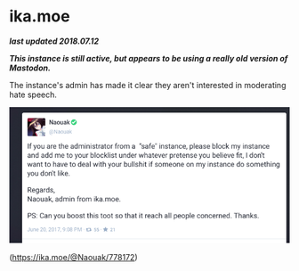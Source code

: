 # ika.moe

***last updated 2018.07.12***

***This instance is still active, but appears to be using a really old version of Mastodon.***

The instance's admin has made it clear they aren't interested in moderating hate speech.

![](ika_moe_778172.png)

(https://ika.moe/@Naouak/778172)
